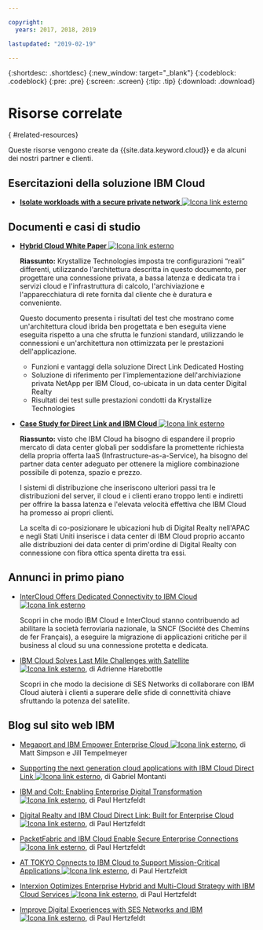 ```yaml
---

copyright:
  years: 2017, 2018, 2019

lastupdated: "2019-02-19"

---
```


{:shortdesc: .shortdesc}
{:new_window: target="_blank"}
{:codeblock: .codeblock}
{:pre: .pre}
{:screen: .screen}
{:tip: .tip}
{:download: .download}

# Risorse correlate
{ #related-resources}

Queste risorse vengono create da {{site.data.keyword.cloud}} e da alcuni dei nostri partner e clienti. 

## Esercitazioni della soluzione IBM Cloud

* [**Isolate workloads with a secure private network** ![Icona link esterno](../../icons/launch-glyph.svg "Icona link esterno")](https://cloud.ibm.com/docs/tutorials/secure-network-enclosure.html#isolate-workloads-with-a-secure-private-network)

## Documenti e casi di studio

* [**Hybrid Cloud White Paper** ![Icona link esterno](../../icons/launch-glyph.svg "Icona link esterno")](https://public.dhe.ibm.com/cloud/bluemix/network/direct-link/ibm-hybrid-cloud-whitepaper.pdf)

    **Riassunto:** Krystallize Technologies imposta tre configurazioni “reali” differenti, utilizzando l'architettura descritta in questo documento, per progettare una connessione privata, a bassa latenza e dedicata tra i servizi cloud e l'infrastruttura di calcolo, l'archiviazione e l'apparecchiatura di rete fornita dal cliente che è duratura e conveniente. 

    Questo documento presenta i risultati del test che mostrano come un'architettura cloud ibrida ben progettata e ben eseguita viene eseguita rispetto a una che sfrutta le funzioni standard, utilizzando le connessioni e un'architettura non ottimizzata per le prestazioni dell'applicazione.

     * Funzioni e vantaggi della soluzione Direct Link Dedicated Hosting 
     * Soluzione di riferimento per l'implementazione dell'archiviazione privata NetApp per IBM Cloud, co-ubicata in un data center Digital Realty 
     * Risultati dei test sulle prestazioni condotti da Krystallize Technologies


* [**Case Study for Direct Link and IBM Cloud** ![Icona link esterno](../../icons/launch-glyph.svg "Icona link esterno")](https://public.dhe.ibm.com/cloud/bluemix/network/direct-link/ibm-cloud-case-study.pdf)

    **Riassunto:** visto che IBM Cloud ha bisogno di espandere il proprio mercato di data center globali per soddisfare la promettente richiesta della propria offerta IaaS (Infrastructure-as-a-Service), ha bisogno del partner data center adeguato per ottenere la migliore combinazione possibile di potenza, spazio e prezzo.

    I sistemi di distribuzione che inseriscono ulteriori passi tra le distribuzioni del server, il cloud e i clienti erano troppo lenti e indiretti per offrire la bassa latenza e l'elevata velocità effettiva che IBM Cloud ha promesso ai propri clienti. 

    La scelta di co-posizionare le ubicazioni hub di Digital Realty nell'APAC e negli Stati Uniti inserisce i data center di IBM Cloud proprio accanto alle distribuzioni dei data center di prim'ordine di Digital Realty con connessione con fibra ottica spenta diretta tra essi.
    
## Annunci in primo piano 

* [InterCloud Offers Dedicated Connectivity to IBM Cloud ![Icona link esterno](../../icons/launch-glyph.svg "Icona link esterno")](https://info.intercloud.com/intercloud-offers-dedicated-connectivity-to-ibm-cloud)

    Scopri in che modo IBM Cloud e InterCloud stanno contribuendo ad abilitare la società ferroviaria nazionale, la SNCF (Société des Chemins de fer Français), a eseguire la migrazione di applicazioni critiche per il business al cloud su una connessione protetta e dedicata.
    
* [IBM Cloud Solves Last Mile Challenges with Satellite ![Icona link esterno](../../icons/launch-glyph.svg "Icona link esterno")](https://www.satellitetoday.com/mobility/2018/10/25/ibm-cloud-solves-last-mile-challenges-with-satellite/), di Adrienne Harebottle

    Scopri in che modo la decisione di SES Networks di collaborare con IBM Cloud aiuterà i clienti a superare delle sfide di connettività chiave sfruttando la potenza del satellite.

## Blog sul sito web IBM

* [Megaport and IBM Empower Enterprise Cloud ![Icona link esterno](../../icons/launch-glyph.svg "Icona link esterno")](https://www.ibm.com/blogs/bluemix/2017/12/megaport-and-ibm-empower-enterprise-cloud/), di Matt Simpson e Jill Tempelmeyer

* [Supporting the next generation cloud applications with IBM Cloud Direct Link ![Icona link esterno](../../icons/launch-glyph.svg "Icona link esterno")](https://www.ibm.com/blogs/cloud-computing/2018/06/26/next-generation-cloud-apps-ibm-cloud-direct-link/), di Gabriel Montanti

* [IBM and Colt: Enabling Enterprise Digital Transformation ![Icona link esterno](../../icons/launch-glyph.svg "Icona link esterno")](https://www.ibm.com/blogs/bluemix/2018/06/ibm-colt-enterprise-digital-transformation/), di Paul Hertzfeldt

* [Digital Realty and IBM Cloud Direct Link: Built for Enterprise Cloud ![Icona link esterno](../../icons/launch-glyph.svg "Icona link esterno")](https://www.ibm.com/blogs/bluemix/2018/07/digital-realty-ibm-cloud-direct-link-expand-network/), di Paul Hertzfeldt

* [PacketFabric and IBM Cloud Enable Secure Enterprise Connections ![Icona link esterno](../../icons/launch-glyph.svg "Icona link esterno")](https://www.ibm.com/blogs/bluemix/2018/08/packetfabric-ibm-enable-secure-enterprise-connections/), di Paul Hertzfeldt

* [AT TOKYO Connects to IBM Cloud to Support Mission-Critical Applications ![Icona link esterno](../../icons/launch-glyph.svg "Icona link esterno")](https://www.ibm.com/blogs/bluemix/2018/08/tokyo-connects-ibm-cloud-support-mission-critical-applications/), di Paul Hertzfeldt

* [Interxion Optimizes Enterprise Hybrid and Multi-Cloud Strategy with IBM Cloud Services ![Icona link esterno](../../icons/launch-glyph.svg "Icona link esterno")](https://www.ibm.com/blogs/bluemix/2018/09/interxion-enterprise-ibm-cloud-services/), di Paul Hertzfeldt

* [Improve Digital Experiences with SES Networks and IBM ![Icona link esterno](../../icons/launch-glyph.svg "Icona link esterno")](https://www.ibm.com/blogs/bluemix/2018/10/improve-digital-experiences-with-ses-networks-and-ibm/), di Paul Hertzfeldt
